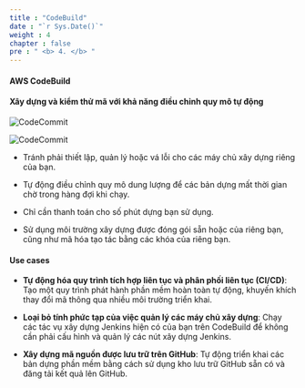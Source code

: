 ```yaml
---
title : "CodeBuild"
date : "`r Sys.Date()`"
weight : 4
chapter : false
pre : " <b> 4. </b> "
---
```


#### AWS CodeBuild

#### Xây dựng và kiểm thử mã với khả năng điều chỉnh quy mô tự động

![CodeCommit](/aws-fcj-workshop-001/-workshop-001/-workshop-001/-workchop-001j-workshop-001/3-CodeBuild/0.png)

![CodeCommit](/aws-fcj-workshop-001/-workshop-001/-workshop-001/-workchop-001j-workshop-001/Intro/2.png)

- Tránh phải thiết lập, quản lý hoặc vá lỗi cho các máy chủ xây dựng riêng của bạn.

- Tự động điều chỉnh quy mô dung lượng để các bản dựng mất thời gian chờ trong hàng đợi khi chạy.

- Chỉ cần thanh toán cho số phút dựng bạn sử dụng.

- Sử dụng môi trường xây dựng được đóng gói sẵn hoặc của riêng bạn, cũng như mã hóa tạo tác bằng các khóa của riêng bạn.

#### Use cases

- **Tự động hóa quy trình tích hợp liên tục và phân phối liên tục (CI/CD)**: Tạo một quy trình phát hành phần mềm hoàn toàn tự động, khuyến khích thay đổi mã thông qua nhiều môi trường triển khai.

- **Loại bỏ tính phức tạp của việc quản lý các máy chủ xây dựng**: Chạy các tác vụ xây dựng Jenkins hiện có của bạn trên CodeBuild để không cần phải cấu hình và quản lý các nút xây dựng Jenkins.

- **Xây dựng mã nguồn được lưu trữ trên GitHub**: Tự động triển khai các bản dựng phần mềm bằng cách sử dụng kho lưu trữ GitHub sẵn có và đăng tải kết quả lên GitHub.
